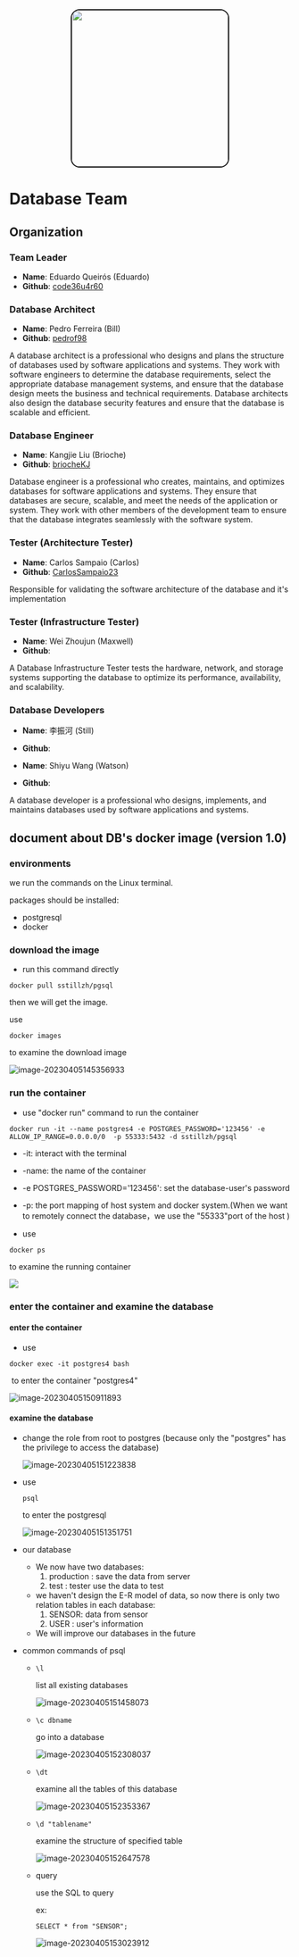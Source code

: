 
<div align="center">
    <img width="280px" src=".github/logo.png " style=" border-radius: 1rem; border: 2px solid ;"/>
</div>

# Database Team

## Organization

### Team Leader

- __Name__: Eduardo Queirós (Eduardo)
- __Github__: [code36u4r60](https://github.com/code36u4r60)

### Database Architect

- __Name__: Pedro Ferreira (Bill)
- __Github__: [pedrof98](https://github.com/pedrof98)

A database architect is a professional who designs and plans the structure of databases used by software applications and systems. They work with software engineers to determine the database requirements, select the appropriate database management systems, and ensure that the database design meets the business and technical requirements. Database architects also design the database security features and ensure that the database is scalable and efficient.

### Database Engineer

- __Name__: Kangjie Liu (Brioche)
- __Github__: [briocheKJ](https://github.com/briocheKJ)

Database engineer is a professional who creates, maintains, and optimizes databases for software applications and systems. They ensure that databases are secure, scalable, and meet the needs of the application or system. They work with other members of the development team to ensure that the database integrates seamlessly with the software system.

### Tester (Architecture Tester)

- __Name__: Carlos Sampaio (Carlos)
- __Github__: [CarlosSampaio23](https://github.com/CarlosSampaio23)

Responsible for validating the software architecture of the database and it's implementation

### Tester (Infrastructure Tester)

- __Name__: Wei Zhoujun (Maxwell)
- __Github__: []()

A Database Infrastructure Tester tests the hardware, network, and storage systems supporting the database to optimize its performance, availability, and scalability.

### Database Developers

- __Name__: 李振河 (Still)
- __Github__: []()

- __Name__: Shiyu Wang (Watson)  
- __Github__: []()

A database developer is a professional who designs, implements, and maintains databases used by software applications and systems.



## document about DB's docker image (version 1.0)

### environments

we run the commands on the Linux terminal.

packages should be installed:

- postgresql
- docker

### download the image

- run this command directly

```shell
docker pull sstillzh/pgsql
```

then we will get the image.

use

``` shell
docker images
```

to examine the download image

![image-20230405145356933](https://img-blog.csdnimg.cn/3d7edf01b4194759a2aaba78baf2106c.png)

### run the container

- use "docker run" command to run the container

```shell
docker run -it --name postgres4 -e POSTGRES_PASSWORD='123456' -e ALLOW_IP_RANGE=0.0.0.0/0  -p 55333:5432 -d sstillzh/pgsql
```

- -it: interact with the terminal

- -name: the name of the container

- -e POSTGRES_PASSWORD='123456': set the database-user's password

- -p: the port mapping of host system and docker system.(When we want to remotely connect the database，we use the "55333"port of the host )



- use 

``` shell
docker ps
```

to examine the running container

![](https://img-blog.csdnimg.cn/fdfe8b6eac154a3791d4d5d7d06b13ae.png)







 

### enter the container and examine the database

#### enter the container

- use

```shell
docker exec -it postgres4 bash
```

​				to enter the container "postgres4"

![image-20230405150911893](https://img-blog.csdnimg.cn/0f7452a55b524825a80acfb58f4d0d4e.png)



#### examine the database



- change the role from root to postgres (because only the "postgres" has the privilege to access the database)

  ![image-20230405151223838](https://img-blog.csdnimg.cn/e0f916fa317f400d93dda7b3b028614a.png)

- use 

  ```shell
  psql
  ```

  to enter the postgresql

  ![image-20230405151351751](https://img-blog.csdnimg.cn/c82457382adb4ef5956bf465b7cc07b9.png)

- our database

  - We now have two databases:
    1. production  :  save the data from server
    2. test : tester use the data to test
  - we haven't design the E-R model of data, so now there is only two relation tables in each database: 
    1. SENSOR: data from sensor
    2. USER : user's information
  - We will  improve our databases in the future

- common commands of psql

  

  - ```shel
    \l
    ```

    list all existing databases

    ![image-20230405151458073](https://img-blog.csdnimg.cn/a4462803d5954c4ebb96e335ba63503a.png)

  - ```shell
    \c dbname
    ```

    go into a database

    ![image-20230405152308037](https://img-blog.csdnimg.cn/9460af05ab3b4155af234d4501f525f7.png)

    

  - ```shell
    \dt
    ```

    examine all the tables of this database

    ![image-20230405152353367](https://img-blog.csdnimg.cn/ab3ecb47987f4cbeb79a9f492daf48b8.png)

    

  - ```shell
    \d "tablename"
    ```

    examine the structure of specified table

    ![image-20230405152647578](https://img-blog.csdnimg.cn/b54f724f17b240c082d960db71800de1.png)

    

  - query

    use the SQL to query

    ex:

    ```shell
    SELECT * from "SENSOR";
    ```

    

    ![image-20230405153023912](https://img-blog.csdnimg.cn/2735eea180ab452490886b4ef0a4fcc9.png)

  
